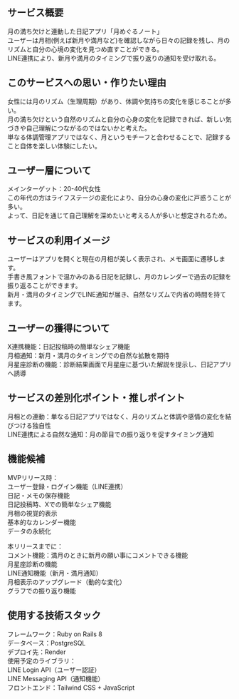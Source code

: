 ## サービス概要

月の満ち欠けと連動した日記アプリ「月めぐるノート」  
ユーザーは月相(例えば新月や満月など)を確認しながら日々の記録を残し、月のリズムと自分の心境の変化を見つめ直すことができる。  
LINE連携により、新月や満月のタイミングで振り返りの通知を受け取れる。

## このサービスへの思い・作りたい理由

女性には月のリズム（生理周期）があり、体調や気持ちの変化を感じることが多い。  
月の満ち欠けという自然のリズムと自分の心身の変化を記録できれば、新しい気づきや自己理解につながるのではないかと考えた。  
単なる体調管理アプリではなく、月というモチーフと合わせることで、記録すること自体を楽しい体験にしたい。  

## ユーザー層について

メインターゲット：20-40代女性  
この年代の方はライフステージの変化により、自分の心身の変化に戸惑うことが多い。  
よって、日記を通じて自己理解を深めたいと考える人が多いと想定されるため。  

## サービスの利用イメージ

ユーザーはアプリを開くと現在の月相が美しく表示され、メモ画面に遷移します。  
手書き風フォントで温かみのある日記を記録し、月のカレンダーで過去の記録を振り返ることができます。  
新月・満月のタイミングでLINE通知が届き、自然なリズムで内省の時間を持てます。  

## ユーザーの獲得について

X連携機能：日記投稿時の簡単なシェア機能  
月相通知：新月・満月のタイミングでの自然な拡散を期待  
月星座診断の機能：診断結果画面で月星座に基づいた解説を提示し、日記アプリへ誘導  

## サービスの差別化ポイント・推しポイント

月相との連動：単なる日記アプリではなく、月のリズムと体調や感情の変化を結びつける独自性  
LINE連携による自然な通知：月の節目での振り返りを促すタイミング通知  

## 機能候補

MVPリリース時：  
ユーザー登録・ログイン機能（LINE連携）  
日記・メモの保存機能  
日記投稿時、Xでの簡単なシェア機能  
月相の視覚的表示  
基本的なカレンダー機能  
データの永続化  

本リリースまでに：  
コメント機能：満月のときに新月の願い事にコメントできる機能  
月星座診断の機能  
LINE通知機能（新月・満月通知）  
月相表示のアップグレード（動的な変化）  
グラフでの振り返り機能  

## 使用する技術スタック  

フレームワーク：Ruby on Rails 8  
データベース：PostgreSQL  
デプロイ先：Render  
使用予定のライブラリ：  
LINE Login API（ユーザー認証）  
LINE Messaging API（通知機能）  
フロントエンド：Tailwind CSS + JavaScript  
